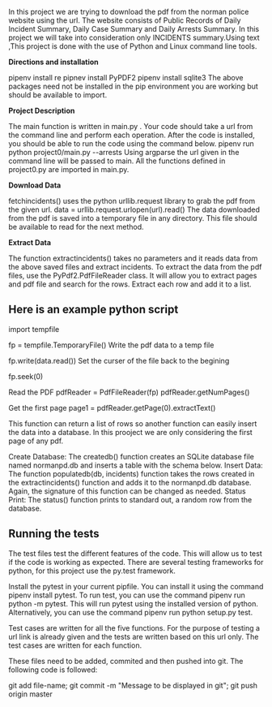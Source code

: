 
In this project we are trying to download the pdf from the norman police website using the url. The website consists of Public Records of Daily Incident Summary, Daily Case Summary and Daily Arrests Summary. In this project we will take into consideration only INCIDENTS summary.Using text ,This project is done with the use of Python and Linux command line tools.


**Directions and installation**

pipenv install re
pipnev install PyPDF2
pipenv install sqlite3
The above packages need not be installed in the pip environment you are working but should be available to import.

**Project Description**

The main function is written in main.py . Your code should take a url from the command line and perform each operation. After the code is installed, you should be able to run the code using the command below.
pipenv run python project0/main.py --arrests <url>
Using argparse the url given in the command line will be passed to main. All the functions defined in project0.py are imported in main.py.

**Download Data**

fetchincidents() uses the python urllib.request library to grab the pdf from the given url.
data = urllib.request.urlopen(url).read()
The data downloaded from the pdf is saved into a temporary file in any directory. This file should be available to read for the next method.

**Extract Data**

The function extractincidents() takes no parameters and it reads data from the above saved files and extract incidents.
To extract the data from the pdf files, use the PyPdf2.PdfFileReader class. It will allow you to extract pages and pdf file and search for the rows. Extract each row and add it to a list.

## Here is an example python script 

import tempfile

fp = tempfile.TemporaryFile()
Write the pdf data to a temp file

fp.write(data.read())
Set the curser of the file back to the begining

fp.seek(0)

Read the PDF
pdfReader = PdfFileReader(fp)
pdfReader.getNumPages()

Get the first page
page1 = pdfReader.getPage(0).extractText()

 This function can return a list of rows so another function can easily insert the data into a database. In this prooject we are only considering the first page of any pdf.

Create Database:
The createdb() function creates an SQLite database file named normanpd.db and inserts a table with the schema below.
Insert Data:
The function populatedb(db, incidents) function takes the rows created in the extractincidents() function and adds it to the normanpd.db database. Again, the signature of this function can be changed as needed.
Status Print:
The status() function prints to standard out, a random row from the database. 


## Running the tests
The test files test the different features of the code. This will allow us to test if the code is working as expected. There are several testing frameworks for python, for this project use the py.test framework.


Install the pytest in your current pipfile. You can install it using the command pipenv install pytest. To run test, you can use the command pipenv run python -m pytest. This will run pytest using the installed version of python. Alternatively, you can use the command pipenv run python setup.py test.

Test cases are written for all the five functions. For the purpose of testing a url link is already given and the tests are written based on this url only. The test cases are written for each function.


These files need to be added, commited and then pushed into git. The following code is followed:

git add file-name;
git commit -m "Message to be displayed in git";
git push origin master
